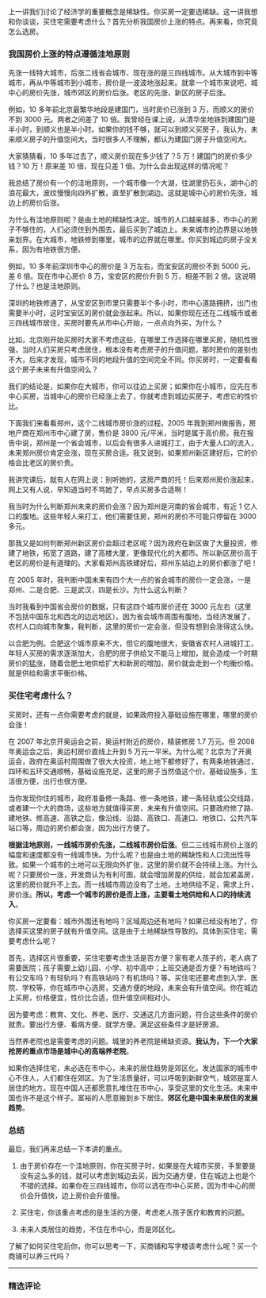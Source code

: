 <p data-nodeid="184013">上一讲我们讨论了经济学的重要概念是稀缺性。你买房一定要选稀缺。这一讲我想和你谈谈，买住宅需要考虑什么？首先分析我国房价上涨的特点。再来看，你究竟怎么选房。</p>
<h3 data-nodeid="186360" class="">我国房价上涨的特点遵循洼地原则</h3>












<p data-nodeid="184015">先涨一线特大城市，后涨二线省会城市、现在涨的是三四线城市。从大城市到中等城市，再从中等城市到小城市，房价是一波波地涨起来。就拿一个城市来说吧，城中心的房价先涨，城市郊区的房价后涨。老区的先涨，新区的房子后涨。</p>
<p data-nodeid="184016">例如，10 多年前北京最繁华地段是建国门，当时房价已涨到 3 万，而顺义的房价不到 3000 元。两者之间差了 10 倍。我曾经在课上说，从清华坐地铁到建国门是半小时，到顺义也是半小时。如果你的钱不够，就可以到顺义买房子，我认为，未来顺义房子的升值空间大。当时很多人不理解，都认为建国门房子升值空间大。</p>
<p data-nodeid="184017">大家猜猜看，10 多年过去了，顺义房价现在多少钱了？5 万！建国门的房价多少钱？10 万！原来差 10 倍，现在只差 1 倍。为什么会出现这样的情况呢？</p>
<p data-nodeid="184018">我总结了房价有一个的洼地原则，一个城市像一个大湖，往湖里扔石头，湖中心的浪花最大，波纹慢慢向四外扩散，直至扩散到湖边。这就是城中心的房价先涨，城边上的房价后涨。</p>
<p data-nodeid="184019">为什么有洼地原则呢？是由土地的稀缺性决定。城市的人口越来越多，市中心的房子不够住的，人们必须住到外围去，最后买到了城边上。未来城市的边界是以地铁来划界。在大城市，地铁修到哪里，城市的边界就在哪里。你买到城边的房子没关系，因为有地铁很方便。</p>
<p data-nodeid="188804" class="">例如，10 多年前深圳市中心的房价是 3 万左右，而宝安区的房价不到 5000 元，差 6 倍。现在市中心房价 8 万，宝安区的房价升到 5 万，相差不到 2 倍。这说明了什么？也是洼地原则。</p>













<p data-nodeid="184021">深圳的地铁修通了，从宝安区到市里只需要半个多小时，市中心道路拥挤，出门也需要半小时，这时宝安区的房价就会涨起来。所以，如果你现在还在二线城市或者三四线城市居住，买房时要先从市中心开始，一点点向外买，为什么？</p>
<p data-nodeid="184022">比如，北京刚开始买房时大家不考虑这些，在哪里工作选择在哪里买房，随机性很强，当时人们买房只考虑居住，根本没有考虑房子的升值问题，那时房价的差别也不大，后来才发现，城市不同的地段升值的空间完全不同。你买房时，一定要看看这个房子未来有升值空间么？</p>
<p data-nodeid="184023">我们的结论是，如果你在大城市，你可以往边上买房；如果你在小城市，应先在市中心买房，当城中心的房价已经涨上去了，你就考虑到城边买房子，考虑它的性价比。</p>
<p data-nodeid="184024">下面我们来看看郑州，这个二线城市房价涨的过程。2005 年我到郑州做报告，房地产商在郑州市中心建了房，售价是 3800 元/平米，当时是属于高价房。我在报告中说，郑州是一个省会城市，以后会有很多人进城打工，由于大量人口的流入，未来郑州房价肯定会涨，现在买房合适。我又说到，如果郑州新区建好后，它的价格会比老区的房价贵。</p>
<p data-nodeid="184025">我讲完课后，就有人在网上说：别听她的，这房产商的托！后来郑州房价涨起来，网上又有人说，早知道当时不骂她了，早点买房多合适啊！</p>
<p data-nodeid="184026">我当时为什么判断郑州未来的房价会涨？因为郑州是河南的省会城市，有近 1 亿人口的腹地。这些年轻人来打工，他们需要住房，郑州的房价不可能只停留在 3000 多元。</p>
<p data-nodeid="184027">那我又是如何判断郑州新区房价会超过老区呢？因为政府在新区做了大量投资，修建了地铁，拓宽了道路，建了高楼大厦，更像现代化的大都市。所以新区房价高于老区的房价是有道理的。大家看郑州高铁建好后，郑州东站边上的房价都涨了吧！</p>
<p data-nodeid="184028">在 2005 年时，我判断中国未来有四个大一点的省会城市的房价一定会涨，一是郑州、二是合肥、三是武汉，四是长沙。为什么这么判断？</p>
<p data-nodeid="184029">当时我看到中国省会房价的数据，只有这四个城市房价还在 3000 元左右（这里不包括中国东北和西北的边远地区）。因为省会城市周围有腹地，当经济发展了，农村人口向城市聚集，我判断，这里的房价一定会涨，但没有想到会涨得这么快。</p>
<p data-nodeid="184030">以合肥为例。合肥这个城市原来不大，但它的腹地很大，安徽省农村人进城打工，年轻人买房的需求逐渐加大，合肥的房子供给又不能马上增加，就会造成一个时期房价的猛涨，随着合肥土地供给扩大和新房的增加，房价就会走到一个均衡价格。就是供给和需求平衡价格。</p>
<h3 data-nodeid="184031">买住宅考虑什么？</h3>
<p data-nodeid="184032">买房时，还有一点你需要考虑的就是，如果政府投入基础设施在哪里，哪里的房价会涨！</p>
<p data-nodeid="188992" class="">在 2007 年北京开奥运会之前，奥运村附近的房价，精装修房 1.7 万元。但 2008 年奥运会之后，奥运村房价直线上升到 5 万元一平米。为什么呢？北京为了开奥运会，政府在奥运村周围做了很大大投资，地上地下都修好了，有两条地铁通过，四环和五环交通顺畅，基础设施充足，这里的房子当然值这个价。基础设施多，生活很方便，出行也很方便。</p>

<p data-nodeid="184034">当你发现你住的城市，政府准备修一条路、修一条地铁，建一条轻轨或公交线路，或者建一个大的商场，这些地方就值得买房，未来有升值空间。只要政府修了路、建地铁、修高速、高铁之后，像沿线、沿路、高铁口、高速口、地铁口、公共汽车站口等，周边的房价都会涨，因为出行方便了。</p>
<p data-nodeid="189762" class="te-preview-highlight"><strong data-nodeid="189771">根据洼地原则，一线城市房价先涨，二线城市房价后涨</strong>。但二三线城市房价上涨的幅度和速度都没有一线城市快。为什么呢？也是由土地的稀缺性和人口流出性导致。如果一个城市的土地可以无限向外扩张，这里的房价就不会持续上涨。为什么呢？只要房价一涨，开发商认为有利可图，就会增加房屋的供给，就会加紧盖房，这里的房价就升不上去。而一线城市周边没有了土地，土地供给不足，需求上升，房价涨。<strong data-nodeid="189772">所以，考虑一个城市的房价是否上涨，主要看土地供给和人口的持续流入</strong>。</p>




<p data-nodeid="184036">你买房一定要看：城市外围还有地吗？区域周边还有地吗？如果已经没有地了，你选择买这里的房子就有升值空间。这是由于土地稀缺性导致的。具体到买住宅，需要考虑什么呢？</p>
<p data-nodeid="184037">首先，选择区片很重要，买住宅要考虑生活是否方便？家有老人孩子的，老人病了需要医院；孩子需要上幼儿园、小学、初中高中；上班交通是否方便？有地铁吗？有公交车吗？有轻轨吗？有高铁站吗？有机场吗？等。买住宅还要考虑到入学、医院、学校等，你在城市中心选房，交通方便的地段，未来会有升值空间。你在城边上买房，价格便宜，性价比合适，但升值空间相对小。</p>
<p data-nodeid="184038">因为要考虑：教育、文化、养老、医疗、交通这几方面问题，符合这些条件的房价就贵。要出行方便、看病方便、就学方便。满足这些条件才是好房源。</p>
<p data-nodeid="184039">当然养老院也是需要考虑的问题。城里的养老院是稀缺资源。<strong data-nodeid="184093">我认为，下一个大家抢房的重点市场是城中心的高端养老院</strong>。</p>
<p data-nodeid="184040">如果你选择住宅，未必选在市中心，未来的居住趋势是郊区化。发达国家的城市中心不住人，人们都住在郊区。为了生活质量好，可以呼吸到新鲜空气，城郊是富人居住的地方。现在中国人还都愿意扎堆住在市中心，享受这里的文化生活。未来中国也许不是这个样子。富裕的人愿意搬到乡下居住。<strong data-nodeid="184099">郊区化是中国未来居住的发展趋势</strong>。</p>
<h3 data-nodeid="184041">总结</h3>
<p data-nodeid="184042">最后，我们再来总结一下本讲的重点。</p>
<ol data-nodeid="184043">
<li data-nodeid="184044">
<p data-nodeid="184045">由于房价存在一个洼地原则，你在买房子时，如果是在大城市买房，手里要是没有这么多的钱，就可以考虑到城边去买，因为交通方便，住在城边上也是个不错的选择。如果你在三四线城市，你可以选在市中心买房，因为市中心的房价会升值快，边上房价会升值慢。</p>
</li>
<li data-nodeid="184046">
<p data-nodeid="184047">买住宅，你该重点考虑的是生活的方便，考虑老人孩子医疗和教育的问题。</p>
</li>
<li data-nodeid="184048">
<p data-nodeid="184049">未来人类居住的趋势，不住在市中心，而是郊区化。</p>
</li>
</ol>
<p data-nodeid="184050">了解了如何买住宅后你，你可以思考一下，买商铺和写字楼该考虑什么呢？买一个商铺可以养三代吗？</p>

---

### 精选评论


